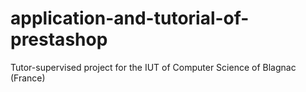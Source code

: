 application-and-tutorial-of-prestashop
======================================

Tutor-supervised project for the IUT of Computer Science of Blagnac (France)

